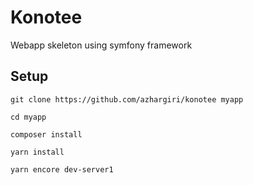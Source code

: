 # Konotee

Webapp skeleton using symfony framework

## Setup
```
git clone https://github.com/azhargiri/konotee myapp

cd myapp

composer install

yarn install

yarn encore dev-server1

```
